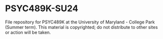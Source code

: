 # PSYC489K-SU24
File repository for PSYC489K at the University of Maryland - College Park (Summer term). This material is copyrighted; do not distribute to other sites or action will be taken.
